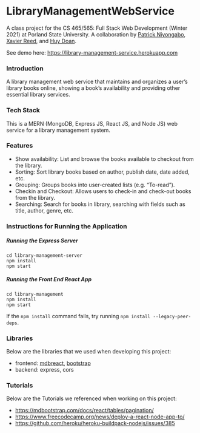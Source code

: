 # LibraryManagementWebService

A class project for the CS 465/565: Full Stack Web Development (Winter 2021) at Porland State University. A collaboration by [Patrick Niyongabo](https://github.com/pniyongabo), [Xavier Reed](https://github.com/reedx8), and [Huy Doan](https://github.com/huy26).

See demo here: https://library-management-service.herokuapp.com

### Introduction

A library management web service that maintains and organizes a user’s library books online, showing a book’s availability and providing other essential library services. 

### Tech Stack

This is a MERN (MongoDB, Express JS, React JS, and Node JS) web service for a library management system.

### Features
* Show availability: List and browse the books available to checkout from the library.
* Sorting:  Sort library books based on author, publish date, date added, etc.
* Grouping: Groups books into user-created lists (e.g. “To-read”).
* Checkin and Checkout: Allows users to check-in and check-out books from the library.
* Searching:  Search for books in library, searching with fields such as title, author, genre, etc.
  

### Instructions for Running the Application

##### Running the Express Server

```
cd library-management-server
npm install
npm start
```

##### Running the Front End React App

```
cd library-management
npm install
npm start
```
If the `npm install` command fails, try running `npm install --legacy-peer-deps`.

### Libraries
Below are the libraries that we used when developing this project:
* frontend: [mdbreact](https://www.npmjs.com/package/mdbreact), [bootstrap](https://getbootstrap.com/)
* backend: express, cors

### Tutorials
Below are the Tutorials we referenced when working on this project:
* https://mdbootstrap.com/docs/react/tables/pagination/
* https://www.freecodecamp.org/news/deploy-a-react-node-app-to/
* https://github.com/heroku/heroku-buildpack-nodejs/issues/385










